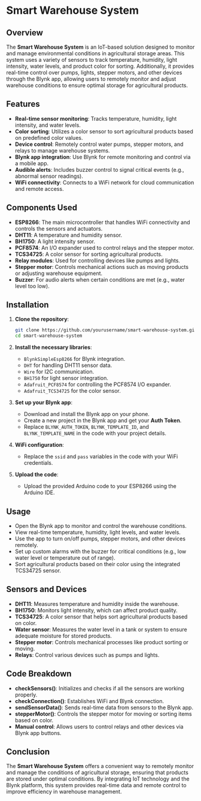 # Smart Warehouse System

## Overview
The **Smart Warehouse System** is an IoT-based solution designed to monitor and manage environmental conditions in agricultural storage areas. This system uses a variety of sensors to track temperature, humidity, light intensity, water levels, and product color for sorting. Additionally, it provides real-time control over pumps, lights, stepper motors, and other devices through the Blynk app, allowing users to remotely monitor and adjust warehouse conditions to ensure optimal storage for agricultural products.

## Features
- **Real-time sensor monitoring**: Tracks temperature, humidity, light intensity, and water levels.
- **Color sorting**: Utilizes a color sensor to sort agricultural products based on predefined color values.
- **Device control**: Remotely control water pumps, stepper motors, and relays to manage warehouse systems.
- **Blynk app integration**: Use Blynk for remote monitoring and control via a mobile app.
- **Audible alerts**: Includes buzzer control to signal critical events (e.g., abnormal sensor readings).
- **WiFi connectivity**: Connects to a WiFi network for cloud communication and remote access.

## Components Used
- **ESP8266**: The main microcontroller that handles WiFi connectivity and controls the sensors and actuators.
- **DHT11**: A temperature and humidity sensor.
- **BH1750**: A light intensity sensor.
- **PCF8574**: An I/O expander used to control relays and the stepper motor.
- **TCS34725**: A color sensor for sorting agricultural products.
- **Relay modules**: Used for controlling devices like pumps and lights.
- **Stepper motor**: Controls mechanical actions such as moving products or adjusting warehouse equipment.
- **Buzzer**: For audio alerts when certain conditions are met (e.g., water level too low).

## Installation

1. **Clone the repository**:
    ```bash
    git clone https://github.com/yourusername/smart-warehouse-system.git
    cd smart-warehouse-system
    ```

2. **Install the necessary libraries**:
   - `BlynkSimpleEsp8266` for Blynk integration.
   - `DHT` for handling DHT11 sensor data.
   - `Wire` for I2C communication.
   - `BH1750` for light sensor integration.
   - `Adafruit_PCF8574` for controlling the PCF8574 I/O expander.
   - `Adafruit_TCS34725` for the color sensor.

3. **Set up your Blynk app**:
   - Download and install the Blynk app on your phone.
   - Create a new project in the Blynk app and get your **Auth Token**.
   - Replace `BLYNK_AUTH_TOKEN`, `BLYNK_TEMPLATE_ID`, and `BLYNK_TEMPLATE_NAME` in the code with your project details.

4. **WiFi configuration**:
   - Replace the `ssid` and `pass` variables in the code with your WiFi credentials.

5. **Upload the code**:
   - Upload the provided Arduino code to your ESP8266 using the Arduino IDE.

## Usage
- Open the Blynk app to monitor and control the warehouse conditions.
- View real-time temperature, humidity, light levels, and water levels.
- Use the app to turn on/off pumps, stepper motors, and other devices remotely.
- Set up custom alarms with the buzzer for critical conditions (e.g., low water level or temperature out of range).
- Sort agricultural products based on their color using the integrated TCS34725 sensor.

## Sensors and Devices
- **DHT11**: Measures temperature and humidity inside the warehouse.
- **BH1750**: Monitors light intensity, which can affect product quality.
- **TCS34725**: A color sensor that helps sort agricultural products based on color.
- **Water sensor**: Measures the water level in a tank or system to ensure adequate moisture for stored products.
- **Stepper motor**: Controls mechanical processes like product sorting or moving.
- **Relays**: Control various devices such as pumps and lights.

## Code Breakdown
- **checkSensors()**: Initializes and checks if all the sensors are working properly.
- **checkConnection()**: Establishes WiFi and Blynk connection.
- **sendSensorData()**: Sends real-time data from sensors to the Blynk app.
- **stepperMotor()**: Controls the stepper motor for moving or sorting items based on color.
- **Manual control**: Allows users to control relays and other devices via Blynk app buttons.

## Conclusion
The **Smart Warehouse System** offers a convenient way to remotely monitor and manage the conditions of agricultural storage, ensuring that products are stored under optimal conditions. By integrating IoT technology and the Blynk platform, this system provides real-time data and remote control to improve efficiency in warehouse management.

